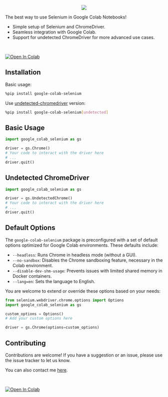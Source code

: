 <p align="center">
    <img src="https://raw.githubusercontent.com/jpjacobpadilla/Google-Colab-Selenium/blob/better-readme/logo.png">
</p>

The best way to use Selenium in Google Colab Notebooks!

- Simple setup of Selenium and ChromeDriver.
- Seamless integration with Google Colab.
- Support for undetected ChromeDriver for more advanced use cases.
<br>

[![Open In Colab](https://colab.research.google.com/assets/colab-badge.svg)](https://colab.research.google.com/drive/1MUFonUP4nlgtYoPIglnr0HsUsqljz64A?usp=sharing)

## Installation  

Basic usage:
```bash
%pip install google-colab-selenium
```

Use [undetected-chromedriver](https://github.com/ultrafunkamsterdam/undetected-chromedriver) version:
```bash
%pip install google-colab-selenium[undetected]
```


## Basic Usage
```python
import google_colab_selenium as gs

driver = gs.Chrome()
# Your code to interact with the driver here
# ...
driver.quit()
```

## Undetected ChromeDriver

```python
import google_colab_selenium as gs

driver = gs.UndetectedChrome()
# Your code to interact with the driver here
# ...
driver.quit()
```

## Default Options

The `google-colab-selenium` package is preconfigured with a set of default options optimized for Google Colab environments. These defaults include:

- `--headless`: Runs Chrome in headless mode (without a GUI).
- `--no-sandbox`: Disables the Chrome sandboxing feature, necessary in the Colab environment.
- `--disable-dev-shm-usage`: Prevents issues with limited shared memory in Docker containers.
- `--lang=en`: Sets the language to English.

You are welcome to extend or override these options based on your needs:

```python
from selenium.webdriver.chrome.options import Options
import google_colab_selenium as gs

custom_options = Options()
# Add your custom options here

driver = gs.Chrome(options=custom_options)
```


## Contributing
Contributions are welcome! If you have a suggestion or an issue, please use the issue tracker to let us know.

You can also contact me [here](https://jacobpadilla.com/contact).

<br>

[![Open In Colab](https://colab.research.google.com/assets/colab-badge.svg)](https://colab.research.google.com/drive/1MUFonUP4nlgtYoPIglnr0HsUsqljz64A?usp=sharing)
